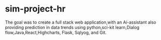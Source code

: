 # sim-project-hr
The goal was to create a full stack web application,with an Ai-assistant also providing prediction in data trends using python,sci-kit learn,Dialog flow,Java,React,Highcharts, Flask, Sqlyog, and Git.
